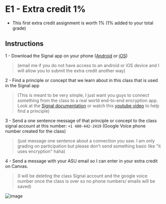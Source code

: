 # E1 - Extra credit 1%

* This first extra credit assignment is worth 1% (1% added to your total grade)

## Instructions

1 - Download the Signal app on your phone ([Android](https://play.google.com/store/apps/details?id=org.thoughtcrime.securesms) or [iOS](https://apps.apple.com/us/app/signal-private-messenger/id874139669))
> (email me if you do not have access to an android or iOS device and I will allow you to submit the extra credit another way)

2 - Find a principle or concept that we learn about in this class that is used in the Signal app 
> (This is meant to be very simple, I just want you guys to connect something from the class to a real world end-to-end encryption app. Look at the [Signal documentation](https://signal.org/docs/) or watch this [youtube video](https://youtu.be/DXv1boalsDI) to help find a principle)

3 - Send a one sentence message of that principle or concept to the class signal account at this number: `+1 480-442-2419` (Google Voice phone number created for the class)
> (just message one sentence about a connection you saw. I am only grading on participation but please don't send something basic like "it uses encryption" haha)

4 - Send a message with your ASU email so I can enter in your extra credit on Canvas. 
> (I will be deleting the class Signal account and the google voice number once the class is over so no phone numbers/ emails will be saved)

![image](https://user-images.githubusercontent.com/7727291/139557012-56e44092-87fb-4df0-87d7-0ebc2844d915.png)

